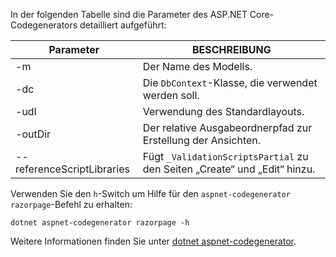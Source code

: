 <a name="codegenerator"></a> In der folgenden Tabelle sind die Parameter des ASP.NET Core-Codegenerators detailliert aufgeführt:

| Parameter               | BESCHREIBUNG|
| ----------------- | ------------ |
| -m  | Der Name des Modells. |
| -dc  | Die `DbContext`-Klasse, die verwendet werden soll. |
| -udl | Verwendung des Standardlayouts. |
| -outDir | Der relative Ausgabeordnerpfad zur Erstellung der Ansichten. |
| --referenceScriptLibraries | Fügt `_ValidationScriptsPartial` zu den Seiten „Create“ und „Edit“ hinzu. |

Verwenden Sie den `h`-Switch um Hilfe für den `aspnet-codegenerator razorpage`-Befehl zu erhalten:

```dotnetcli
dotnet aspnet-codegenerator razorpage -h
```

Weitere Informationen finden Sie unter [dotnet aspnet-codegenerator](xref:fundamentals/tools/dotnet-aspnet-codegenerator). 
